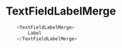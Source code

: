 # TextFieldLabelMerge

```javascript
    <TextFieldLabelMerge>
        Label
    </TextFieldLabelMerge>
```